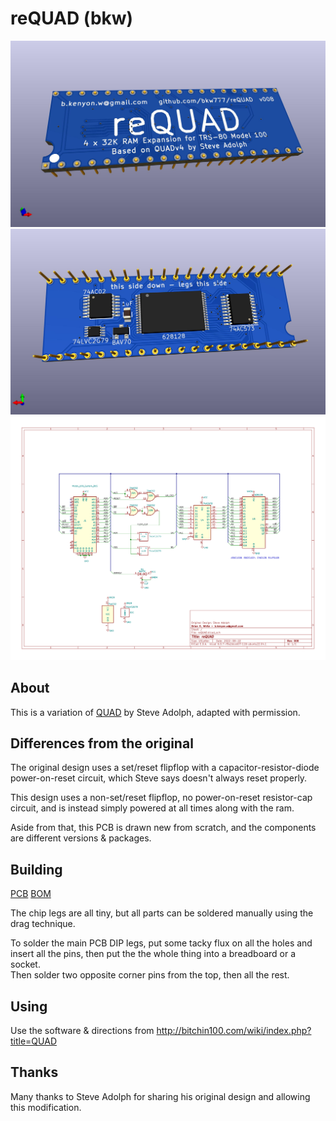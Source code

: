 # reQUAD (bkw)
![](PCB/reQUAD_top.jpg)
![](PCB/reQUAD_bottom.jpg)
![](PCB/reQUAD.svg)

## About
This is a variation of [QUAD](http://bitchin100.com/wiki/index.php?title=QUAD) by Steve Adolph, adapted with permission.

## Differences from the original
The original design uses a set/reset flipflop with a capacitor-resistor-diode power-on-reset circuit, which Steve says doesn't always reset properly.

This design uses a non-set/reset flipflop, no power-on-reset resistor-cap circuit, and is instead simply powered at all times along with the ram.

Aside from that, this PCB is drawn new from scratch, and the components are different versions & packages.

## Building
[PCB](https://www.pcbway.com/project/shareproject/reQUAD_RAM_Expansion_for_TRS_80_Model_100_8690cd19.html)
[BOM](https://www.digikey.com/short/m5tj4941)

The chip legs are all tiny, but all parts can be soldered manually using the drag technique.

To solder the main PCB DIP legs, put some tacky flux on all the holes and insert all the pins, then put the the whole thing into a breadboard or a socket.  
Then solder two opposite corner pins from the top, then all the rest.

## Using
Use the software & directions from http://bitchin100.com/wiki/index.php?title=QUAD

## Thanks
Many thanks to Steve Adolph for sharing his original design and allowing this modification.
